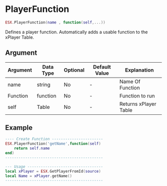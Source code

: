 # PlayerFunction

```lua
ESX.PlayerFunction(name , function(self,...))
```

Defines a player function.
Automatically adds a usable function to the xPlayer Table.

## Argument

| Argument | Data Type | Optional | Default Value | Explanation          |
|----------|-----------|----------|---------------|----------------------|
| name   | string     | No        | -              | Name Of Function     |
| Function   | function     | No  | -              | Function to run     |
| self   | Table     | No        | -              | Returns xPlayer Table     |

## Example

```lua
---- Create Function -----------------------
ESX.PlayerFunction('getName',function(self)
    return self.name
end)
--------------------------------------------

--- Usage ----------------------------------
local xPlayer = ESX.GetPlayerFromId(source)
local Name = xPlayer.getName()
--------------------------------------------
```
